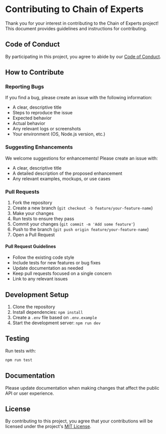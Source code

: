 # Contributing to Chain of Experts 

Thank you for your interest in contributing to the Chain of Experts project! This document provides guidelines and instructions for contributing.

## Code of Conduct

By participating in this project, you agree to abide by our [Code of Conduct](CODE_OF_CONDUCT.md).

## How to Contribute

### Reporting Bugs

If you find a bug, please create an issue with the following information:
- A clear, descriptive title
- Steps to reproduce the issue
- Expected behavior
- Actual behavior
- Any relevant logs or screenshots
- Your environment (OS, Node.js version, etc.)

### Suggesting Enhancements

We welcome suggestions for enhancements! Please create an issue with:
- A clear, descriptive title
- A detailed description of the proposed enhancement
- Any relevant examples, mockups, or use cases

### Pull Requests

1. Fork the repository
2. Create a new branch (`git checkout -b feature/your-feature-name`)
3. Make your changes
4. Run tests to ensure they pass
5. Commit your changes (`git commit -m 'Add some feature'`)
6. Push to the branch (`git push origin feature/your-feature-name`)
7. Open a Pull Request

#### Pull Request Guidelines

- Follow the existing code style
- Include tests for new features or bug fixes
- Update documentation as needed
- Keep pull requests focused on a single concern
- Link to any relevant issues

## Development Setup

1. Clone the repository
2. Install dependencies: `npm install`
3. Create a `.env` file based on `.env.example`
4. Start the development server: `npm run dev`

## Testing

Run tests with:
```bash
npm run test
```

## Documentation

Please update documentation when making changes that affect the public API or user experience.

## License

By contributing to this project, you agree that your contributions will be licensed under the project's [MIT License](LICENSE).